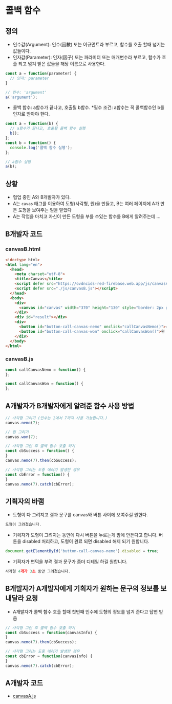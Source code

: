 # 콜백 함수

## 정의
* 인수값(Argument): 인수(因數) 또는 어규먼트라 부르고, 함수를 호출 할때 넘기는 값들이다.
* 인자값(Parameter): 인자(因子) 또는 파라미터 또는 매개변수라 부르고, 함수가 호출 되고 넘겨 받은 값들을 해당 이름으로 사용한다.
```js
const a = function(parameter) {
  // 인자: parameter
}

// 인수: 'argument'
a('argument');
```
* 콜백 함수: a함수가 끝나고, 호출될 b함수. *필수 조건: a함수는 꼭 콜백함수인 b를 인자로 받아야 한다.
```js
const a = function(b) {
  // a함수가 끝나고, 호출될 콜백 함수 실행
  b();
};
const b = function() {
  console.log('콜백 함수 실행');
};

// a함수 실행
a(b);
```

## 상황
* 협업 중인 A와 B개발자가 있다.
* A는 `cavas` 태그를 이용하여 도형(사각형, 원)을 만들고, B는 여러 페이지에 A가 만든 도형을 보여주는 일을 맡았다
* A는 작업을 마치고 자신이 만든 도형을 부를 수있는 함수를 B에게 알려주는데 ...

## B개발자 코드
### canvasB.html
```html
<!doctype html>
<html lang="en">
  <head>
    <meta charset="utf-8">
    <title>Canvas</title>
    <script defer src="https://ovdncids-red-firebase.web.app/js/canvasA.js"></script>
    <script defer src="./js/canvasB.js"></script>
  </head>
  <body>
    <div>
      <canvas id="canvas" width="370" height="130" style="border: 2px gray solid;"></canvas>
    </div>
    <div id="result"></div>
    <div>
      <button id="button-call-canvas-nemo" onclick="callCanvasNemo()">사각형 부르기</button>
      <button id="button-call-canvas-won" onclick="callCanvasWon()">원 부르기</button>
    </div>
  </body>
</html>
```

### canvasB.js
```js
const callCanvasNemo = function() {
};

const callCanvasWon = function() {
};
```

## A개발자가 B개발자에게 알려준 함수 사용 방법
```js
// 사각형 그리기 (인수는 1에서 7까지 사용 가능합니다.)
canvas.nemo(7);

// 원 그리기
canvas.won(7);

// 사각형 그린 후 콜백 함수 호출 하기
const cbSuccess = function() {
}
canvas.nemo(7).then(cbSuccess);

// 사각형 그리는 도중 에러가 발생한 경우
const cbError = function() {
}
canvas.nemo(7).catch(cbError);
```

## 기획자의 바램
* 도형이 다 그려지고 결과 문구를 canvas와 버튼 사이에 보여주길 원한다.
```js
도형이 그려졌습니다.
```

* 기획자가 도형이 그려지는 동안에 다시 버튼을 누르는게 맘에 안든다고 합니다. 버튼을 disabled 처리하고, 도형이 완료 되면 disabled 해제 되기 원합니다.
```js
document.getElementById('button-call-canvas-nemo').disabled = true;
```

* 기획자가 변덕을 부려 결과 문구가 좀더 디테일 하길 원합니다.
```js
사각형 4개가 3초 동안 그려졌습니다.
```

## B개발자가 A개발자에게 기획자가 원하는 문구의 정보를 보내달라 요청
* A개발자가 콜백 함수 호출 할때 첫번째 인수에 도형의 정보를 넘겨 준다고 답변 받음
```js
// 사각형 그린 후 콜백 함수 호출 하기
const cbSuccess = function(canvasInfo) {
}
canvas.nemo(7).then(cbSuccess);

// 사각형 그리는 도중 에러가 발생한 경우
const cbError = function(canvasInfo) {
}
canvas.nemo(7).catch(cbError);
```

## A개발자 코드
* [canvasA.js](./js/canvasA.js)
